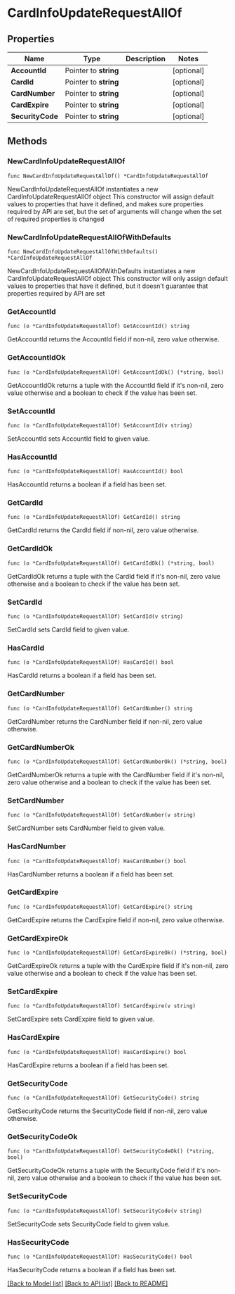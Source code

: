 # CardInfoUpdateRequestAllOf

## Properties

Name | Type | Description | Notes
------------ | ------------- | ------------- | -------------
**AccountId** | Pointer to **string** |  | [optional] 
**CardId** | Pointer to **string** |  | [optional] 
**CardNumber** | Pointer to **string** |  | [optional] 
**CardExpire** | Pointer to **string** |  | [optional] 
**SecurityCode** | Pointer to **string** |  | [optional] 

## Methods

### NewCardInfoUpdateRequestAllOf

`func NewCardInfoUpdateRequestAllOf() *CardInfoUpdateRequestAllOf`

NewCardInfoUpdateRequestAllOf instantiates a new CardInfoUpdateRequestAllOf object
This constructor will assign default values to properties that have it defined,
and makes sure properties required by API are set, but the set of arguments
will change when the set of required properties is changed

### NewCardInfoUpdateRequestAllOfWithDefaults

`func NewCardInfoUpdateRequestAllOfWithDefaults() *CardInfoUpdateRequestAllOf`

NewCardInfoUpdateRequestAllOfWithDefaults instantiates a new CardInfoUpdateRequestAllOf object
This constructor will only assign default values to properties that have it defined,
but it doesn't guarantee that properties required by API are set

### GetAccountId

`func (o *CardInfoUpdateRequestAllOf) GetAccountId() string`

GetAccountId returns the AccountId field if non-nil, zero value otherwise.

### GetAccountIdOk

`func (o *CardInfoUpdateRequestAllOf) GetAccountIdOk() (*string, bool)`

GetAccountIdOk returns a tuple with the AccountId field if it's non-nil, zero value otherwise
and a boolean to check if the value has been set.

### SetAccountId

`func (o *CardInfoUpdateRequestAllOf) SetAccountId(v string)`

SetAccountId sets AccountId field to given value.

### HasAccountId

`func (o *CardInfoUpdateRequestAllOf) HasAccountId() bool`

HasAccountId returns a boolean if a field has been set.

### GetCardId

`func (o *CardInfoUpdateRequestAllOf) GetCardId() string`

GetCardId returns the CardId field if non-nil, zero value otherwise.

### GetCardIdOk

`func (o *CardInfoUpdateRequestAllOf) GetCardIdOk() (*string, bool)`

GetCardIdOk returns a tuple with the CardId field if it's non-nil, zero value otherwise
and a boolean to check if the value has been set.

### SetCardId

`func (o *CardInfoUpdateRequestAllOf) SetCardId(v string)`

SetCardId sets CardId field to given value.

### HasCardId

`func (o *CardInfoUpdateRequestAllOf) HasCardId() bool`

HasCardId returns a boolean if a field has been set.

### GetCardNumber

`func (o *CardInfoUpdateRequestAllOf) GetCardNumber() string`

GetCardNumber returns the CardNumber field if non-nil, zero value otherwise.

### GetCardNumberOk

`func (o *CardInfoUpdateRequestAllOf) GetCardNumberOk() (*string, bool)`

GetCardNumberOk returns a tuple with the CardNumber field if it's non-nil, zero value otherwise
and a boolean to check if the value has been set.

### SetCardNumber

`func (o *CardInfoUpdateRequestAllOf) SetCardNumber(v string)`

SetCardNumber sets CardNumber field to given value.

### HasCardNumber

`func (o *CardInfoUpdateRequestAllOf) HasCardNumber() bool`

HasCardNumber returns a boolean if a field has been set.

### GetCardExpire

`func (o *CardInfoUpdateRequestAllOf) GetCardExpire() string`

GetCardExpire returns the CardExpire field if non-nil, zero value otherwise.

### GetCardExpireOk

`func (o *CardInfoUpdateRequestAllOf) GetCardExpireOk() (*string, bool)`

GetCardExpireOk returns a tuple with the CardExpire field if it's non-nil, zero value otherwise
and a boolean to check if the value has been set.

### SetCardExpire

`func (o *CardInfoUpdateRequestAllOf) SetCardExpire(v string)`

SetCardExpire sets CardExpire field to given value.

### HasCardExpire

`func (o *CardInfoUpdateRequestAllOf) HasCardExpire() bool`

HasCardExpire returns a boolean if a field has been set.

### GetSecurityCode

`func (o *CardInfoUpdateRequestAllOf) GetSecurityCode() string`

GetSecurityCode returns the SecurityCode field if non-nil, zero value otherwise.

### GetSecurityCodeOk

`func (o *CardInfoUpdateRequestAllOf) GetSecurityCodeOk() (*string, bool)`

GetSecurityCodeOk returns a tuple with the SecurityCode field if it's non-nil, zero value otherwise
and a boolean to check if the value has been set.

### SetSecurityCode

`func (o *CardInfoUpdateRequestAllOf) SetSecurityCode(v string)`

SetSecurityCode sets SecurityCode field to given value.

### HasSecurityCode

`func (o *CardInfoUpdateRequestAllOf) HasSecurityCode() bool`

HasSecurityCode returns a boolean if a field has been set.


[[Back to Model list]](../README.md#documentation-for-models) [[Back to API list]](../README.md#documentation-for-api-endpoints) [[Back to README]](../README.md)


